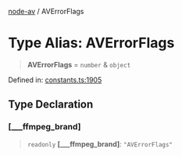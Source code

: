 [node-av](../globals.md) / AVErrorFlags

# Type Alias: AVErrorFlags

> **AVErrorFlags** = `number` & `object`

Defined in: [constants.ts:1905](https://github.com/seydx/av/blob/f8631fc881b394300b1479f511d55cf1c370a87f/src/constants/constants.ts#L1905)

## Type Declaration

### \[\_\_\_ffmpeg\_brand\]

> `readonly` **\[\_\_\_ffmpeg\_brand\]**: `"AVErrorFlags"`
